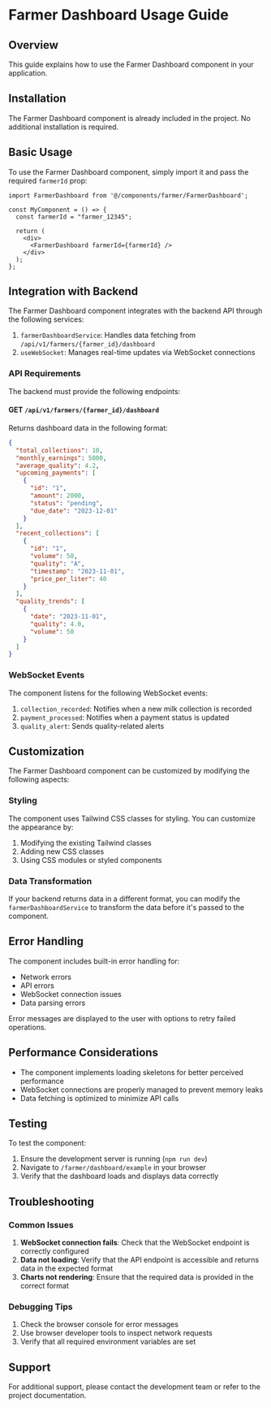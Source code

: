 # Farmer Dashboard Usage Guide

## Overview
This guide explains how to use the Farmer Dashboard component in your application.

## Installation
The Farmer Dashboard component is already included in the project. No additional installation is required.

## Basic Usage
To use the Farmer Dashboard component, simply import it and pass the required `farmerId` prop:

```tsx
import FarmerDashboard from '@/components/farmer/FarmerDashboard';

const MyComponent = () => {
  const farmerId = "farmer_12345";
  
  return (
    <div>
      <FarmerDashboard farmerId={farmerId} />
    </div>
  );
};
```

## Integration with Backend
The Farmer Dashboard component integrates with the backend API through the following services:

1. `farmerDashboardService`: Handles data fetching from `/api/v1/farmers/{farmer_id}/dashboard`
2. `useWebSocket`: Manages real-time updates via WebSocket connections

### API Requirements
The backend must provide the following endpoints:

#### GET `/api/v1/farmers/{farmer_id}/dashboard`
Returns dashboard data in the following format:
```json
{
  "total_collections": 10,
  "monthly_earnings": 5000,
  "average_quality": 4.2,
  "upcoming_payments": [
    {
      "id": "1",
      "amount": 2000,
      "status": "pending",
      "due_date": "2023-12-01"
    }
  ],
  "recent_collections": [
    {
      "id": "1",
      "volume": 50,
      "quality": "A",
      "timestamp": "2023-11-01",
      "price_per_liter": 40
    }
  ],
  "quality_trends": [
    {
      "date": "2023-11-01",
      "quality": 4.0,
      "volume": 50
    }
  ]
}
```

### WebSocket Events
The component listens for the following WebSocket events:

1. `collection_recorded`: Notifies when a new milk collection is recorded
2. `payment_processed`: Notifies when a payment status is updated
3. `quality_alert`: Sends quality-related alerts

## Customization
The Farmer Dashboard component can be customized by modifying the following aspects:

### Styling
The component uses Tailwind CSS classes for styling. You can customize the appearance by:
1. Modifying the existing Tailwind classes
2. Adding new CSS classes
3. Using CSS modules or styled components

### Data Transformation
If your backend returns data in a different format, you can modify the `farmerDashboardService` to transform the data before it's passed to the component.

## Error Handling
The component includes built-in error handling for:
- Network errors
- API errors
- WebSocket connection issues
- Data parsing errors

Error messages are displayed to the user with options to retry failed operations.

## Performance Considerations
- The component implements loading skeletons for better perceived performance
- WebSocket connections are properly managed to prevent memory leaks
- Data fetching is optimized to minimize API calls

## Testing
To test the component:
1. Ensure the development server is running (`npm run dev`)
2. Navigate to `/farmer/dashboard/example` in your browser
3. Verify that the dashboard loads and displays data correctly

## Troubleshooting
### Common Issues
1. **WebSocket connection fails**: Check that the WebSocket endpoint is correctly configured
2. **Data not loading**: Verify that the API endpoint is accessible and returns data in the expected format
3. **Charts not rendering**: Ensure that the required data is provided in the correct format

### Debugging Tips
1. Check the browser console for error messages
2. Use browser developer tools to inspect network requests
3. Verify that all required environment variables are set

## Support
For additional support, please contact the development team or refer to the project documentation.